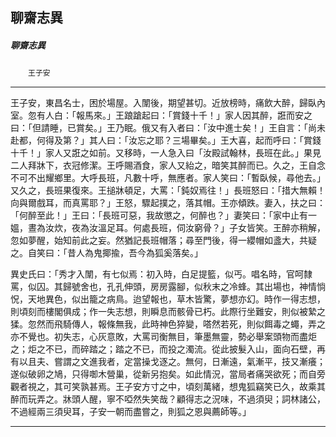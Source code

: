 

## 聊齋志異

##### 聊齋志異
　　`王子安`

* * *

王子安，東昌名士，困於場屋。入闈後，期望甚切。近放榜時，痛飲大醉，歸臥內室。忽有人白：「報馬來。」王踉蹌起曰：「賞錢十千！」家人因其醉，誑而安之曰：「但請睡，已賞矣。」王乃眠。俄又有入者曰：「汝中進士矣！」王自言：「尚未赴都，何得及第？」其人曰：「汝忘之耶？三場畢矣。」王大喜，起而呼曰：「賞錢十千！」家人又誑之如前。又移時，一人急入曰「汝殿試翰林，長班在此。」果見二人拜牀下，衣冠修潔。王呼賜酒食，家人又紿之，暗笑其醉而已。久之，王自念不可不出耀鄉里。大呼長班，凡數十呼，無應者。家人笑曰：「暫臥候，尋他去。」又久之，長班果復來。王搥牀頓足，大罵：「鈍奴焉往！」長班怒曰：「措大無賴！向與爾戲耳，而真罵耶？」王怒，驟起撲之，落其帽。王亦傾跌。妻入，扶之曰：「何醉至此！」王曰：「長班可惡，我故懲之，何醉也？」妻笑曰：「家中止有一媼，晝為汝炊，夜為汝溫足耳。何處長班，伺汝窮骨？」子女皆笑。王醉亦稍解，忽如夢醒，始知前此之妄。然猶記長班帽落；尋至門後，得一纓帽如盞大，共疑之。自笑曰：「昔人為鬼揶揄，吾今為狐奚落矣。」

異史氏曰：「秀才入闈，有七似焉：初入時，白足提籃，似丐。唱名時，官呵隸罵，似囚。其歸號舍也，孔孔伸頭，房房露腳，似秋末之冷蜂。其出場也，神情惝怳，天地異色，似出籠之病鳥。迨望報也，草木皆驚，夢想亦幻。時作一得志想，則頃刻而樓閣俱成；作一失志想，則瞬息而骸骨已朽。此際行坐難安，則似被縶之猱。忽然而飛騎傳人，報條無我，此時神色猝變，嗒然若死，則似餌毒之蠅，弄之亦不覺也。初失志，心灰意敗，大罵司衡無目，筆墨無靈，勢必舉案頭物而盡炬之；炬之不已，而碎踏之；踏之不已，而投之濁流。從此披髮入山，面向石壁，再有以且夫、嘗謂之文進我者，定當操戈逐之。無何，日漸遠，氣漸平，技又漸癢；遂似破卵之鳩，只得啣木營巢，從新另抱矣。如此情況，當局者痛哭欲死；而自旁觀者視之，其可笑孰甚焉。王子安方寸之中，頃刻萬緒，想鬼狐竊笑已久，故乘其醉而玩弄之。牀頭人醒，寧不啞然失笑哉？顧得志之況味，不過須臾；詞林諸公，不過經兩三須臾耳，子安一朝而盡嘗之，則狐之恩與薦師等。」

* * *

